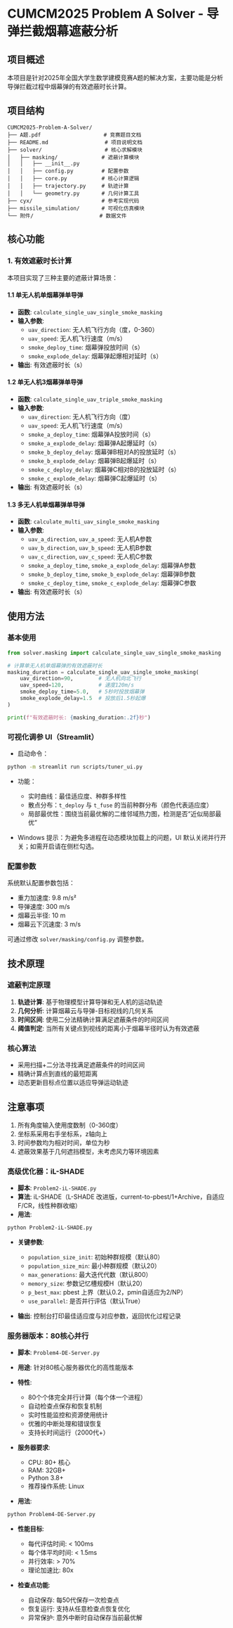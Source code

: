 # CUMCM2025 Problem A Solver - 导弹拦截烟幕遮蔽分析

## 项目概述

本项目是针对2025年全国大学生数学建模竞赛A题的解决方案，主要功能是分析导弹拦截过程中烟幕弹的有效遮蔽时长计算。

## 项目结构

```
CUMCM2025-Problem-A-Solver/
├── A题.pdf                    # 竞赛题目文档
├── README.md                  # 项目说明文档
├── solver/                    # 核心求解模块
│   ├── masking/              # 遮蔽计算模块
│   │   ├── __init__.py
│   │   ├── config.py         # 配置参数
│   │   ├── core.py           # 核心计算逻辑
│   │   ├── trajectory.py     # 轨迹计算
│   │   └── geometry.py       # 几何计算工具
├── cyx/                      # 参考实现代码
├── missile_simulation/       # 可视化仿真模块
└── 附件/                     # 数据文件
```

## 核心功能

### 1. 有效遮蔽时长计算

本项目实现了三种主要的遮蔽计算场景：

#### 1.1 单无人机单烟幕弹单导弹

- **函数**: `calculate_single_uav_single_smoke_masking`
- **输入参数**:
  - `uav_direction`: 无人机飞行方向（度，0-360）
  - `uav_speed`: 无人机飞行速度（m/s）
  - `smoke_deploy_time`: 烟幕弹投放时间（s）
  - `smoke_explode_delay`: 烟幕弹起爆相对延时（s）
- **输出**: 有效遮蔽时长（s）

#### 1.2 单无人机3烟幕弹单导弹

- **函数**: `calculate_single_uav_triple_smoke_masking`
- **输入参数**:
  - `uav_direction`: 无人机飞行方向（度）
  - `uav_speed`: 无人机飞行速度（m/s）
  - `smoke_a_deploy_time`: 烟幕弹A投放时间（s）
  - `smoke_a_explode_delay`: 烟幕弹A起爆延时（s）
  - `smoke_b_deploy_delay`: 烟幕弹B相对A的投放延时（s）
  - `smoke_b_explode_delay`: 烟幕弹B起爆延时（s）
  - `smoke_c_deploy_delay`: 烟幕弹C相对B的投放延时（s）
  - `smoke_c_explode_delay`: 烟幕弹C起爆延时（s）
- **输出**: 有效遮蔽时长（s）

#### 1.3 多无人机单烟幕弹单导弹

- **函数**: `calculate_multi_uav_single_smoke_masking`
- **输入参数**:
  - `uav_a_direction`, `uav_a_speed`: 无人机A参数
  - `uav_b_direction`, `uav_b_speed`: 无人机B参数
  - `uav_c_direction`, `uav_c_speed`: 无人机C参数
  - `smoke_a_deploy_time`, `smoke_a_explode_delay`: 烟幕弹A参数
  - `smoke_b_deploy_time`, `smoke_b_explode_delay`: 烟幕弹B参数
  - `smoke_c_deploy_time`, `smoke_c_explode_delay`: 烟幕弹C参数
- **输出**: 有效遮蔽时长（s）

## 使用方法

### 基本使用

```python
from solver.masking import calculate_single_uav_single_smoke_masking

# 计算单无人机单烟幕弹的有效遮蔽时长
masking_duration = calculate_single_uav_single_smoke_masking(
    uav_direction=90,        # 无人机向北飞行
    uav_speed=120,           # 速度120m/s
    smoke_deploy_time=5.0,   # 5秒时投放烟幕弹
    smoke_explode_delay=1.5  # 投放后1.5秒起爆
)

print(f"有效遮蔽时长: {masking_duration:.2f}秒")
```

### 可视化调参 UI（Streamlit）

- 启动命令：

```bash
python -m streamlit run scripts/tuner_ui.py
```

- 功能：
  - 实时曲线：最佳适应度、种群多样性
  - 散点分布：`t_deploy` 与 `t_fuse` 的当前种群分布（颜色代表适应度）
  - 局部最优性：围绕当前最优解的二维邻域热力图，检测是否“近似局部最优”

- Windows 提示：为避免多进程在动态模块加载上的问题，UI 默认关闭并行开关；如需开启请在侧栏勾选。

### 配置参数

系统默认配置参数包括：

- 重力加速度: 9.8 m/s²
- 导弹速度: 300 m/s
- 烟幕云半径: 10 m
- 烟幕云下沉速度: 3 m/s

可通过修改 `solver/masking/config.py` 调整参数。

## 技术原理

### 遮蔽判定原理

1. **轨迹计算**: 基于物理模型计算导弹和无人机的运动轨迹
2. **几何分析**: 计算烟幕云与导弹-目标视线的几何关系
3. **时间区间**: 使用二分法精确计算满足遮蔽条件的时间区间
4. **阈值判定**: 当所有关键点到视线的距离小于烟幕半径时认为有效遮蔽

### 核心算法

- 采用扫描+二分法寻找满足遮蔽条件的时间区间
- 精确计算点到直线的最短距离
- 动态更新目标点位置以适应导弹运动轨迹

## 注意事项

1. 所有角度输入使用度数制（0-360度）
2. 坐标系采用右手坐标系，z轴向上
3. 时间参数均为相对时间，单位为秒
4. 遮蔽效果基于几何遮挡模型，未考虑风力等环境因素

### 高级优化器：iL-SHADE

- **脚本**: `Problem2-iL-SHADE.py`
- **算法**: iL-SHADE（L-SHADE 改进版，current-to-pbest/1+Archive，自适应F/CR，线性种群收缩）
- **用法**:
```bash
python Problem2-iL-SHADE.py
```
- **关键参数**:
  - `population_size_init`: 初始种群规模（默认80）
  - `population_size_min`: 最小种群规模（默认20）
  - `max_generations`: 最大迭代代数（默认800）
  - `memory_size`: 参数记忆槽规模H（默认20）
  - `p_best_max`: pbest 上界（默认0.2，pmin自适应为2/NP）
  - `use_parallel`: 是否并行评估（默认True）

- **输出**: 控制台打印最佳适应度与对应参数，返回优化过程记录

### 服务器版本：80核心并行

- **脚本**: `Problem4-DE-Server.py`
- **用途**: 针对80核心服务器优化的高性能版本
- **特性**:
  - 80个个体完全并行计算（每个体一个进程）
  - 自动检查点保存和恢复机制
  - 实时性能监控和资源使用统计
  - 优雅的中断处理和错误恢复
  - 支持长时间运行（2000代+）

- **服务器要求**:
  - CPU: 80+ 核心
  - RAM: 32GB+
  - Python 3.8+
  - 推荐操作系统: Linux

- **用法**:
```bash
python Problem4-DE-Server.py
```

- **性能目标**:
  - 每代评估时间: < 100ms
  - 每个体平均时间: < 1.5ms
  - 并行效率: > 70%
  - 理论加速比: 80x

- **检查点功能**:
  - 自动保存: 每50代保存一次检查点
  - 恢复运行: 支持从任意检查点恢复优化
  - 异常保护: 意外中断时自动保存当前最优解
